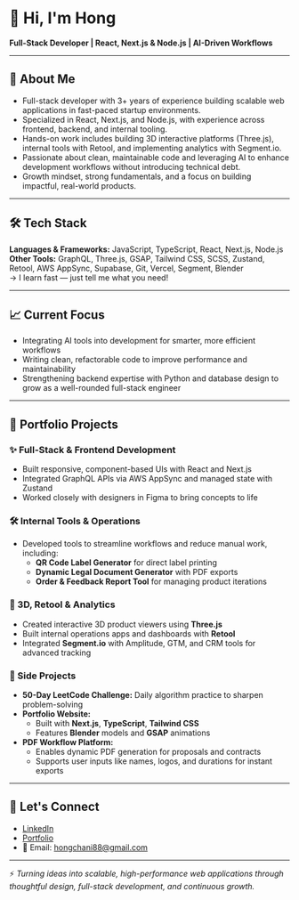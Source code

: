 # 👋 Hi, I'm Hong  
**Full-Stack Developer | React, Next.js & Node.js | AI-Driven Workflows**

---

## 🌟 About Me  
- Full-stack developer with 3+ years of experience building scalable web applications in fast-paced startup environments.  
- Specialized in React, Next.js, and Node.js, with experience across frontend, backend, and internal tooling.  
- Hands-on work includes building 3D interactive platforms (Three.js), internal tools with Retool, and implementing analytics with Segment.io.  
- Passionate about clean, maintainable code and leveraging AI to enhance development workflows without introducing technical debt.  
- Growth mindset, strong fundamentals, and a focus on building impactful, real-world products.

---

## 🛠️ Tech Stack  
**Languages & Frameworks:** JavaScript, TypeScript, React, Next.js, Node.js  
**Other Tools:** GraphQL, Three.js, GSAP, Tailwind CSS, SCSS, Zustand, Retool, AWS AppSync, Supabase, Git, Vercel, Segment, Blender  
→ I learn fast — just tell me what you need!

---

## 📈 Current Focus  
- Integrating AI tools into development for smarter, more efficient workflows  
- Writing clean, refactorable code to improve performance and maintainability  
- Strengthening backend expertise with Python and database design to grow as a well-rounded full-stack engineer

---

## 🚀 Portfolio Projects

### ✨ Full-Stack & Frontend Development  
- Built responsive, component-based UIs with React and Next.js  
- Integrated GraphQL APIs via AWS AppSync and managed state with Zustand  
- Worked closely with designers in Figma to bring concepts to life

### 🛠️ Internal Tools & Operations  
- Developed tools to streamline workflows and reduce manual work, including:  
  - **QR Code Label Generator** for direct label printing  
  - **Dynamic Legal Document Generator** with PDF exports  
  - **Order & Feedback Report Tool** for managing product iterations  

### 🧩 3D, Retool & Analytics  
- Created interactive 3D product viewers using **Three.js**  
- Built internal operations apps and dashboards with **Retool**  
- Integrated **Segment.io** with Amplitude, GTM, and CRM tools for advanced tracking

### 🧪 Side Projects  
- **50-Day LeetCode Challenge:** Daily algorithm practice to sharpen problem-solving  
- **Portfolio Website:**  
  - Built with **Next.js**, **TypeScript**, **Tailwind CSS**  
  - Features **Blender** models and **GSAP** animations  
- **PDF Workflow Platform:**  
  - Enables dynamic PDF generation for proposals and contracts  
  - Supports user inputs like names, logos, and durations for instant exports

---

## 💬 Let's Connect  
- [LinkedIn](https://www.linkedin.com/in/hong-seo/)  
- [Portfolio](https://portfolio-hong-seo.vercel.app/)  
- 📧 Email: hongchani88@gmail.com  

---

⚡ *Turning ideas into scalable, high-performance web applications through thoughtful design, full-stack development, and continuous growth.*

